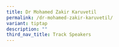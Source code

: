```yaml
---
title: Dr Mohamed Zakir Karuvetil
permalink: /dr-mohamed-zakir-karuvetil/
variant: tiptap
description: ""
third_nav_title: Track Speakers
---
```

